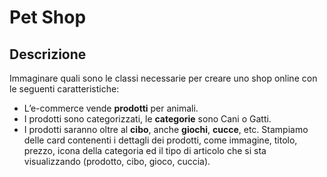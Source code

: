 Pet Shop
===

## Descrizione

Immaginare quali sono le classi necessarie per creare uno shop online con le seguenti caratteristiche:
 - L’e-commerce vende **prodotti** per animali.
 - I prodotti sono categorizzati, le **categorie** sono Cani o Gatti.
 - I prodotti saranno oltre al **cibo**, anche **giochi**, **cucce**, etc.
 Stampiamo delle card contenenti i dettagli dei prodotti, come immagine, titolo, prezzo, icona della categoria ed il tipo di articolo che si sta visualizzando (prodotto, cibo, gioco, cuccia).